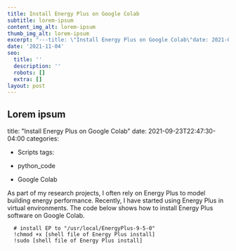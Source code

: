 ```yaml
---
title: Install Energy Plus on Google Colab
subtitle: lorem-ipsum
content_img_alt: lorem-ipsum
thumb_img_alt: lorem-ipsum
excerpt: "---title: \"Install Energy Plus on Google Colab\"date: 2021-09-23T22:47:30-04:00categories:\_ - Scriptstags:\_ - python_code\_ - Google Colab---As part of my research projects, I often rely on Energy Plus to model building energy performance. Recently, I have started using Energy Plus in virtual environments. The code below shows how to install Energy Plus software on Google Colab.\_```python\_ # install EP to \"/usr/local/EnergyPlus-9-5-0\"\_ !chmod +x [shell file of Energy Plus install]\_ !sudo [shell file of Energy Plus install]```"
date: '2021-11-04'
seo:
  title: ''
  description: ''
  robots: []
  extra: []
layout: post
---
```

## Lorem ipsum

title: "Install Energy Plus on Google Colab"
date: 2021-09-23T22:47:30-04:00
categories:

*   Scripts
    tags:

*   python_code

*   Google Colab

As part of my research projects, I often rely on Energy Plus to model building energy performance. Recently, I have started using Energy Plus in virtual environments. The code below shows how to install Energy Plus software on Google Colab.

      # install EP to "/usr/local/EnergyPlus-9-5-0"
      !chmod +x [shell file of Energy Plus install]
      !sudo [shell file of Energy Plus install]
